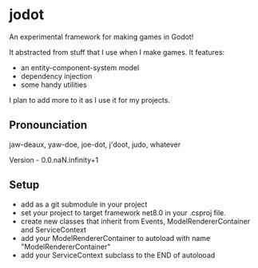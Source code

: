 # jodot
An experimental framework for making games in Godot!

It abstracted from stuff that I use when I make games. It features:
- an entity-component-system model
- dependency injection
- some handy utilities

I plan to add more to it as I use it for my projects.

## Pronounciation

jaw-deaux, yaw-doe, joe-dot, j'doot, judo, whatever

Version - 0.0.naN.infinity+1

## Setup
- add as a git submodule in your project
- set your project to target framework net8.0 in your .csproj file.
- create new classes that inherit from Events, ModelRendererContainer and ServiceContext
- add your ModelRendererContainer to autoload with name "ModelRendererContainer"
- add your ServiceContext subclass to the END of autolooad
